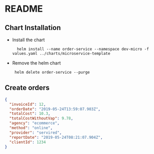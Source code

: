 # README

## Chart Installation

- Install the chart

        helm install --name order-service --namespace dev-micro -f values.yaml ../charts/microservice-template

 - Remove the helm chart
 
        helm delete order-service --purge
       
## Create orders 
        
```json
{
  "invoiceId": 12,
  "orderDate": "2019-05-24T13:59:07.903Z",
  "totalCost": 10.3,
  "totalCostWithoutVap": 9.78,
  "agency": "ecommerce",
  "method": "online",
  "provider": "servired",
  "reportDate": "2019-05-24T08:21:07.904Z",
  "clientId": 1234
}
```